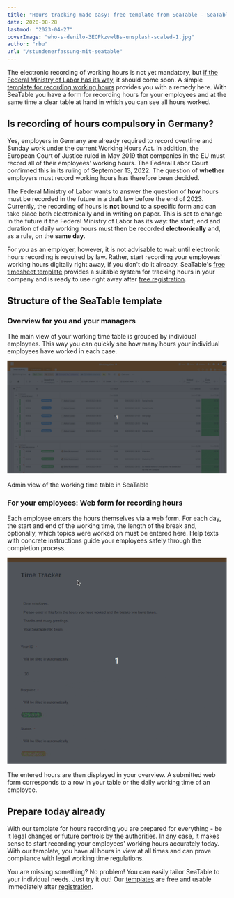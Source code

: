 ```yaml
---
title: "Hours tracking made easy: free template from SeaTable - SeaTable"
date: 2020-08-28
lastmod: "2023-04-27"
coverImage: "who-s-denilo-3ECPkzvwlBs-unsplash-scaled-1.jpg"
author: "rbu"
url: "/stundenerfassung-mit-seatable"
---
```


The electronic recording of working hours is not yet mandatory, but [if the Federal Ministry of Labor has its way](https://www.tagesschau.de/wirtschaft/unternehmen/arbeitszeit-erfassung-heil-101.html), it should come soon. A simple [template for recording working hours](https://seatable.io/en/arbeitszeiterfassung/) provides you with a remedy here. With SeaTable you have a form for recording hours for your employees and at the same time a clear table at hand in which you can see all hours worked.

## Is recording of hours compulsory in Germany?

Yes, employers in Germany are already required to record overtime and Sunday work under the current Working Hours Act. In addition, the European Court of Justice ruled in May 2019 that companies in the EU must record all of their employees' working hours. The Federal Labor Court confirmed this in its ruling of September 13, 2022. The question of **whether** employers must record working hours has therefore been decided.

The Federal Ministry of Labor wants to answer the question of **how** hours must be recorded in the future in a draft law before the end of 2023. Currently, the recording of hours is **not** bound to a specific form and can take place both electronically and in writing on paper. This is set to change in the future if the Federal Ministry of Labor has its way: the start, end and duration of daily working hours must then be recorded **electronically** and, as a rule, on the **same day**.

For you as an employer, however, it is not advisable to wait until electronic hours recording is required by law. Rather, start recording your employees' working hours digitally right away, if you don't do it already. SeaTable's [free timesheet template](https://seatable.io/en/vorlage/fyp0x2y-s-ut3m-wcbpzbq/) provides a suitable system for tracking hours in your company and is ready to use right away after [free registration](https://seatable.io/en/registrierung/).

## Structure of the SeaTable template

### Overview for you and your managers

The main view of your working time table is grouped by individual employees. This way you can quickly see how many hours your individual employees have worked in each case.

![Admin view for working time recording](images/Working-Time-Admin-View.gif)

Admin view of the working time table in SeaTable

### For your employees: Web form for recording hours

Each employee enters the hours themselves via a web form. For each day, the start and end of the working time, the length of the break and, optionally, which topics were worked on must be entered here. Help texts with concrete instructions guide your employees safely through the completion process.

![Working time recording via web form in the employee app](images/Arbeitszeiterfassung.gif)

The entered hours are then displayed in your overview. A submitted web form corresponds to a row in your table or the daily working time of an employee.

## Prepare today already

With our template for hours recording you are prepared for everything - be it legal changes or future controls by the authorities. In any case, it makes sense to start recording your employees' working hours accurately today. With our template, you have all hours in view at all times and can prove compliance with legal working time regulations.

You are missing something? No problem! You can easily tailor SeaTable to your individual needs. Just try it out! Our [templates](https://seatable.io/en/vorlagen/) are free and usable immediately after [registration](https://seatable.io/en/registrierung/).
